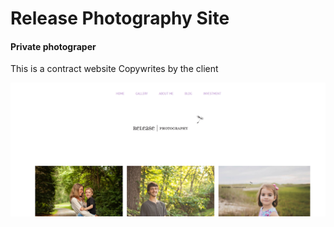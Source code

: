 # Release Photography Site

#### Private photograper

This is a contract website Copywrites by the client

![alt text](img/release.png)
